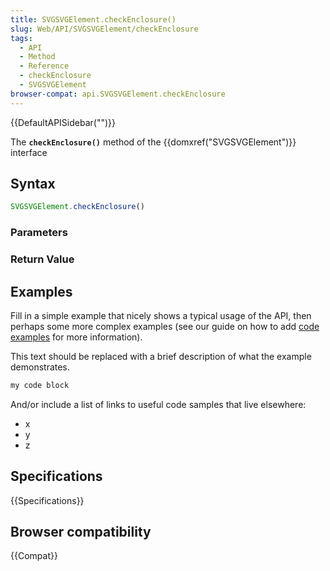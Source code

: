 ```yaml
---
title: SVGSVGElement.checkEnclosure()
slug: Web/API/SVGSVGElement/checkEnclosure
tags:
  - API
  - Method
  - Reference
  - checkEnclosure
  - SVGSVGElement
browser-compat: api.SVGSVGElement.checkEnclosure
---
```

{{DefaultAPISidebar("")}}

The **`checkEnclosure()`** method of the {{domxref("SVGSVGElement")}} interface 

## Syntax

```js
SVGSVGElement.checkEnclosure()
```

### Parameters



### Return Value



## Examples

Fill in a simple example that nicely shows a typical usage of the API, then perhaps some more complex examples (see our guide on how to add [code examples](/en-US/docs/MDN/Contribute/Structures/Code_examples) for more information).

This text should be replaced with a brief description of what the example demonstrates.

```js
my code block
```

And/or include a list of links to useful code samples that live elsewhere:

*   x
*   y
*   z

## Specifications

{{Specifications}}

## Browser compatibility

{{Compat}}

